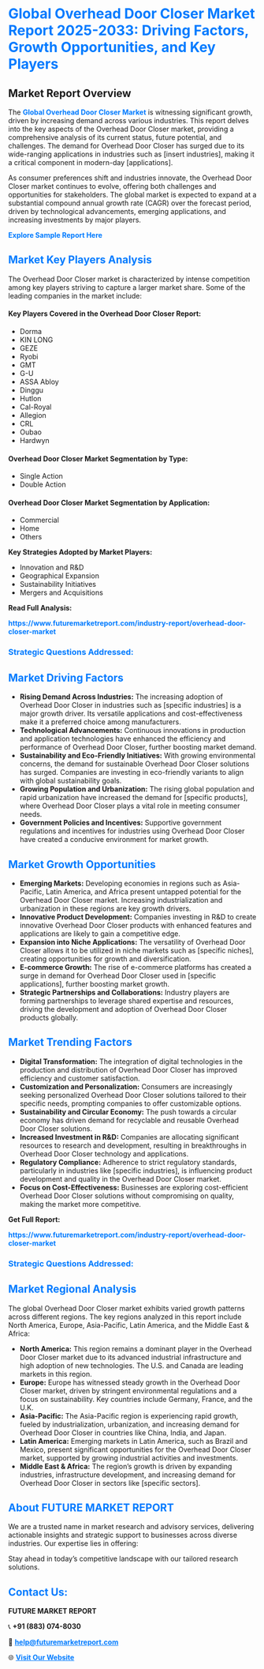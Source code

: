 <h1 style="color: #007BFF;">Global Overhead Door Closer Market Report 2025-2033: Driving Factors, Growth Opportunities, and Key Players</h1>

<section id="overview">
<h2>Market Report Overview</h2>
<p>The <a href="https://www.futuremarketreport.com/industry-report/overhead-door-closer-market" style="color: #007BFF; text-decoration: none;"><strong>Global Overhead Door Closer Market</strong></a> is witnessing significant growth, driven by increasing demand across various industries. This report delves into the key aspects of the Overhead Door Closer market, providing a comprehensive analysis of its current status, future potential, and challenges. The demand for Overhead Door Closer has surged due to its wide-ranging applications in industries such as [insert industries], making it a critical component in modern-day [applications].</p>
<p>As consumer preferences shift and industries innovate, the Overhead Door Closer market continues to evolve, offering both challenges and opportunities for stakeholders. The global market is expected to expand at a substantial compound annual growth rate (CAGR) over the forecast period, driven by technological advancements, emerging applications, and increasing investments by major players.</p>
</section>

<section id="overview">
<p><a href="https://www.futuremarketreport.com/request-sample/reportId=83536" style="color: #007BFF; text-decoration: none;"><strong>Explore Sample Report Here</strong></a></p>
</section>

<section id="key-players">
<h2 style="color: #007BFF;">Market Key Players Analysis</h2>
<p>The Overhead Door Closer market is characterized by intense competition among key players striving to capture a larger market share. Some of the leading companies in the market include:</p>
<h4>Key Players Covered in the Overhead Door Closer Report:</h4>
<ul><li>Dorma</li><li>KIN LONG</li><li>GEZE</li><li>Ryobi</li><li>GMT</li><li>G-U</li><li>ASSA Abloy</li><li>Dinggu</li><li>Hutlon</li><li>Cal-Royal</li><li>Allegion</li><li>CRL</li><li>Oubao</li><li>Hardwyn</li></ul>
<h4>Overhead Door Closer Market Segmentation by Type:</h4>
<ul><li>Single Action</li><li>Double Action</li></ul>

<h4>Overhead Door Closer Market Segmentation by Application:</h4>
<ul><li>Commercial</li><li>Home</li><li>Others</li></ul>
<p><strong>Key Strategies Adopted by Market Players:</strong></p>
<ul>
<li>Innovation and R&D</li>
<li>Geographical Expansion</li>
<li>Sustainability Initiatives</li>
<li>Mergers and Acquisitions</li>
</ul>
</section>

<section>
<p><strong>Read Full Analysis: </strong></p><a href="https://www.futuremarketreport.com/industry-report/overhead-door-closer-market" style="color: #007BFF; text-decoration: none;"><strong>https://www.futuremarketreport.com/industry-report/overhead-door-closer-market</strong></a>
<h3 style="color: #007BFF;">Strategic Questions Addressed:</h3>
</section>

<section id="driving-factors">
<h2 style="color: #007BFF;">Market Driving Factors</h2>
<ul>
<li><strong>Rising Demand Across Industries:</strong> The increasing adoption of Overhead Door Closer in industries such as [specific industries] is a major growth driver. Its versatile applications and cost-effectiveness make it a preferred choice among manufacturers.</li>
<li><strong>Technological Advancements:</strong> Continuous innovations in production and application technologies have enhanced the efficiency and performance of Overhead Door Closer, further boosting market demand.</li>
<li><strong>Sustainability and Eco-Friendly Initiatives:</strong> With growing environmental concerns, the demand for sustainable Overhead Door Closer solutions has surged. Companies are investing in eco-friendly variants to align with global sustainability goals.</li>
<li><strong>Growing Population and Urbanization:</strong> The rising global population and rapid urbanization have increased the demand for [specific products], where Overhead Door Closer plays a vital role in meeting consumer needs.</li>
<li><strong>Government Policies and Incentives:</strong> Supportive government regulations and incentives for industries using Overhead Door Closer have created a conducive environment for market growth.</li>
</ul>
</section>

<section id="growth-opportunities">
<h2 style="color: #007BFF;">Market Growth Opportunities</h2>
<ul>
<li><strong>Emerging Markets:</strong> Developing economies in regions such as Asia-Pacific, Latin America, and Africa present untapped potential for the Overhead Door Closer market. Increasing industrialization and urbanization in these regions are key growth drivers.</li>
<li><strong>Innovative Product Development:</strong> Companies investing in R&D to create innovative Overhead Door Closer products with enhanced features and applications are likely to gain a competitive edge.</li>
<li><strong>Expansion into Niche Applications:</strong> The versatility of Overhead Door Closer allows it to be utilized in niche markets such as [specific niches], creating opportunities for growth and diversification.</li>
<li><strong>E-commerce Growth:</strong> The rise of e-commerce platforms has created a surge in demand for Overhead Door Closer used in [specific applications], further boosting market growth.</li>
<li><strong>Strategic Partnerships and Collaborations:</strong> Industry players are forming partnerships to leverage shared expertise and resources, driving the development and adoption of Overhead Door Closer products globally.</li>
</ul>
</section>

<section id="trending-factors">
<h2 style="color: #007BFF;">Market Trending Factors</h2>
<ul>
<li><strong>Digital Transformation:</strong> The integration of digital technologies in the production and distribution of Overhead Door Closer has improved efficiency and customer satisfaction.</li>
<li><strong>Customization and Personalization:</strong> Consumers are increasingly seeking personalized Overhead Door Closer solutions tailored to their specific needs, prompting companies to offer customizable options.</li>
<li><strong>Sustainability and Circular Economy:</strong> The push towards a circular economy has driven demand for recyclable and reusable Overhead Door Closer solutions.</li>
<li><strong>Increased Investment in R&D:</strong> Companies are allocating significant resources to research and development, resulting in breakthroughs in Overhead Door Closer technology and applications.</li>
<li><strong>Regulatory Compliance:</strong> Adherence to strict regulatory standards, particularly in industries like [specific industries], is influencing product development and quality in the Overhead Door Closer market.</li>
<li><strong>Focus on Cost-Effectiveness:</strong> Businesses are exploring cost-efficient Overhead Door Closer solutions without compromising on quality, making the market more competitive.</li>
</ul>
</section>

<section>
<p><strong>Get Full Report: </strong></p><a href="https://www.futuremarketreport.com/industry-report/overhead-door-closer-market" style="color: #007BFF; text-decoration: none;"><strong>https://www.futuremarketreport.com/industry-report/overhead-door-closer-market</strong></a>
<h3 style="color: #007BFF;">Strategic Questions Addressed:</h3>
</section>


<section id="regional-analysis">
<h2 style="color: #007BFF;">Market Regional Analysis</h2>
<p>The global Overhead Door Closer market exhibits varied growth patterns across different regions. The key regions analyzed in this report include North America, Europe, Asia-Pacific, Latin America, and the Middle East & Africa:</p>
<ul>
<li><strong>North America:</strong> This region remains a dominant player in the Overhead Door Closer market due to its advanced industrial infrastructure and high adoption of new technologies. The U.S. and Canada are leading markets in this region.</li>
<li><strong>Europe:</strong> Europe has witnessed steady growth in the Overhead Door Closer market, driven by stringent environmental regulations and a focus on sustainability. Key countries include Germany, France, and the U.K.</li>
<li><strong>Asia-Pacific:</strong> The Asia-Pacific region is experiencing rapid growth, fueled by industrialization, urbanization, and increasing demand for Overhead Door Closer in countries like China, India, and Japan.</li>
<li><strong>Latin America:</strong> Emerging markets in Latin America, such as Brazil and Mexico, present significant opportunities for the Overhead Door Closer market, supported by growing industrial activities and investments.</li>
<li><strong>Middle East & Africa:</strong> The region’s growth is driven by expanding industries, infrastructure development, and increasing demand for Overhead Door Closer in sectors like [specific sectors].</li>
</ul>
</section>

<footer>
<h2 style="color: #007BFF;">About FUTURE MARKET REPORT</h2>
<p>We are a trusted name in market research and advisory services, delivering actionable insights and strategic support to businesses across diverse industries. Our expertise lies in offering:</p>

<p>Stay ahead in today’s competitive landscape with our tailored research solutions.</p>

<h2 style="color: #007BFF;">Contact Us:</h2>
<p><strong>FUTURE MARKET REPORT</strong></p>
<p>📞 <strong>+91 (883) 074-8030</strong></p>
<p>📧 <strong><a href="mailto:help@futuremarketreport.com" style="color: #007BFF;">help@futuremarketreport.com</a></strong></p>
<p>🌐 <strong><a href="https://www.futuremarketreport.com/" style="color: #007BFF;">Visit Our Website</a></strong></p>
</footer>